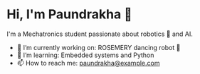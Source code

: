 # Hi, I'm Paundrakha 👋

I'm a Mechatronics student passionate about robotics 🤖 and AI.

- 🔭 I’m currently working on: ROSEMERY dancing robot 🕺
- 🌱 I’m learning: Embedded systems and Python
- 📫 How to reach me: paundrakha@example.com

